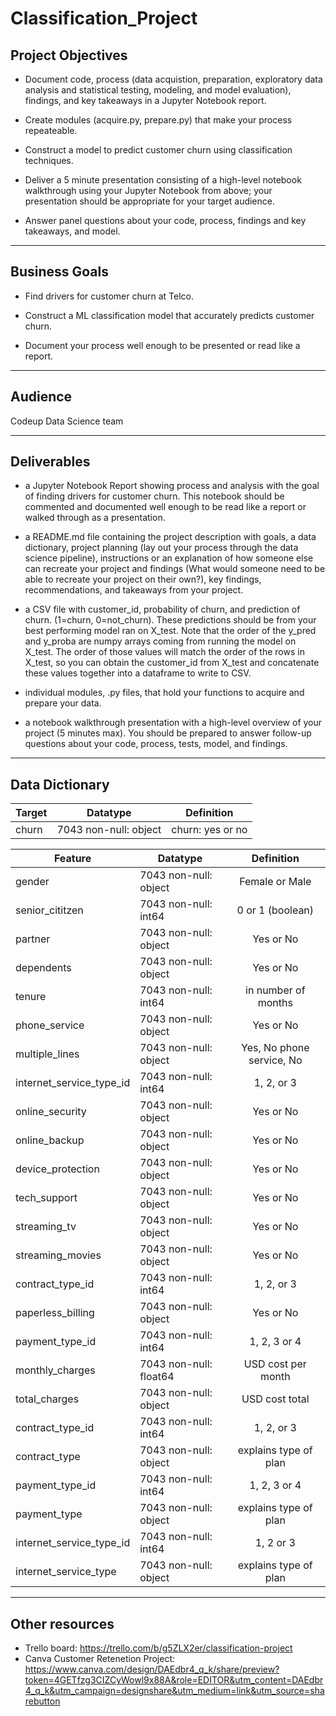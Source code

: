 # Classification_Project


## Project Objectives

- Document code, process (data acquistion, preparation, exploratory data analysis and statistical testing, modeling, and model evaluation), findings, and key takeaways in a Jupyter Notebook report.

- Create modules (acquire.py, prepare.py) that make your process repeateable.

- Construct a model to predict customer churn using classification techniques.

- Deliver a 5 minute presentation consisting of a high-level notebook walkthrough using your Jupyter Notebook from above; your presentation should be appropriate for your target audience.

- Answer panel questions about your code, process, findings and key takeaways, and model.

___________________________________________________________________________________

## Business Goals

- Find drivers for customer churn at Telco.

- Construct a ML classification model that accurately predicts customer churn.

- Document your process well enough to be presented or read like a report.

___________________________________________________________________________________

## Audience

Codeup Data Science team

___________________________________________________________________________________

## Deliverables


- a Jupyter Notebook Report showing process and analysis with the goal of finding drivers for customer churn. This notebook should be commented and documented well enough to be read like a report or walked through as a presentation.

- a README.md file containing the project description with goals, a data dictionary, project planning (lay out your process through the data science pipeline), instructions or an explanation of how someone else can recreate your project and findings (What would someone need to be able to recreate your project on their own?), key findings, recommendations, and takeaways from your project.

- a CSV file with customer_id, probability of churn, and prediction of churn. (1=churn, 0=not_churn). These predictions should be from your best performing model ran on X_test. Note that the order of the y_pred and y_proba are numpy arrays coming from running the model on X_test. The order of those values will match the order of the rows in X_test, so you can obtain the customer_id from X_test and concatenate these values together into a dataframe to write to CSV.

- individual modules, .py files, that hold your functions to acquire and prepare your data.

- a notebook walkthrough presentation with a high-level overview of your project (5 minutes max). You should be prepared to answer follow-up questions about your code, process, tests, model, and findings.

___________________________________________________________________________________

## Data Dictionary

| Target |       Datatype        |    Definition    |
|--------|-----------------------|------------------|
| churn  | 7043 non-null: object | churn: yes or no |


| Feature                 |       Datatype        |    Definition            |
|-------------------------|-----------------------|:------------------------:|
|gender                   |7043 non-null: object  | Female or Male           |
|senior_cititzen	      |7043 non-null: int64   |0 or 1 (boolean)          |
|partner	              |7043 non-null: object  |Yes or No                 |
|dependents	              |7043 non-null: object  |Yes or No                 |
|tenure	                  |7043 non-null: int64   |in number of months       |
|phone_service	          |7043 non-null: object  |Yes or No                 |
|multiple_lines	          |7043 non-null: object  |Yes, No phone service, No |
|internet_service_type_id |7043 non-null: int64   |1, 2, or 3                |
|online_security	      |7043 non-null: object  |Yes or No                 |
|online_backup	          |7043 non-null: object  |Yes or No                 |
|device_protection	      |7043 non-null: object  |Yes or No                 |
|tech_support	          |7043 non-null: object  |Yes or No                 |
|streaming_tv	          |7043 non-null: object  |Yes or No                 |
|streaming_movies	      |7043 non-null: object  |Yes or No                 |
|contract_type_id	      |7043 non-null: int64   |1, 2, or 3                |
|paperless_billing	      |7043 non-null: object  |Yes or No                 |
|payment_type_id	      |7043 non-null: int64   |1, 2, 3 or 4              |
|monthly_charges	      |7043 non-null: float64 |USD cost per month        |
|total_charges	          |7043 non-null: object  |USD cost total            |
|contract_type_id	      |7043 non-null: int64   |1, 2, or 3                |
|contract_type	          |7043 non-null: object  |explains type of plan     |
|payment_type_id	      |7043 non-null: int64   |1, 2, 3 or 4              |
|payment_type	          |7043 non-null: object  |explains type of plan     |
|internet_service_type_id |7043 non-null: int64   |1, 2 or 3                 |
|internet_service_type	  |7043 non-null: object  |explains type of plan     |



___________________________________________________________________________________

## Other resources
- Trello board: https://trello.com/b/g5ZLX2er/classification-project
- Canva Customer Retenetion Project: https://www.canva.com/design/DAEdbr4_q_k/share/preview?token=4GETfzg3CIZCyWowl9x88A&role=EDITOR&utm_content=DAEdbr4_q_k&utm_campaign=designshare&utm_medium=link&utm_source=sharebutton


